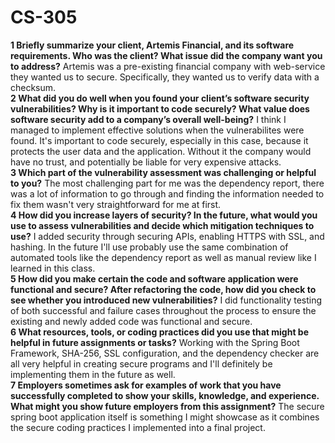 # CS-305

**1 Briefly summarize your client, Artemis Financial, and its software requirements. Who was the client? What issue did the company want you to address?** Artemis was a pre-existing financial company with web-service they wanted us to secure. Specifically, they wanted us to verify data with a checksum.<br>
**2 What did you do well when you found your client’s software security vulnerabilities? Why is it important to code securely? What value does software security add to a company’s overall well-being?** I think I managed to implement effective solutions when the vulnerabilites were found. It's important to code securely, especially in this case, because it protects the user data and the application. Without it the company would have no trust, and potentially be liable for very expensive attacks.<br>
**3 Which part of the vulnerability assessment was challenging or helpful to you?** The most challenging part for me was the dependency report, there was a lot of information to go through and finding the information needed to fix them wasn't very straightforward for me at first.<br>
**4 How did you increase layers of security? In the future, what would you use to assess vulnerabilities and decide which mitigation techniques to use?** I added security through securing APIs, enabling HTTPS with SSL, and hashing. In the future I'll use probably use the same combination of automated tools like the dependency report as well as manual review like I learned in this class.<br>
**5 How did you make certain the code and software application were functional and secure? After refactoring the code, how did you check to see whether you introduced new vulnerabilities?** I did functionality testing of both successful and failure cases throughout the process to ensure the existing and newly added code was functional and secure.<br>
**6 What resources, tools, or coding practices did you use that might be helpful in future assignments or tasks?** Working with the Spring Boot Framework, SHA-256, SSL configuration, and the dependency checker are all very helpful in creating secure programs and I'll definitely be implementing them in the future as well.<br>
**7 Employers sometimes ask for examples of work that you have successfully completed to show your skills, knowledge, and experience. What might you show future employers from this assignment?** The secure spring boot application itself is something I might showcase as it combines the secure coding practices I implemented into a final project.  
